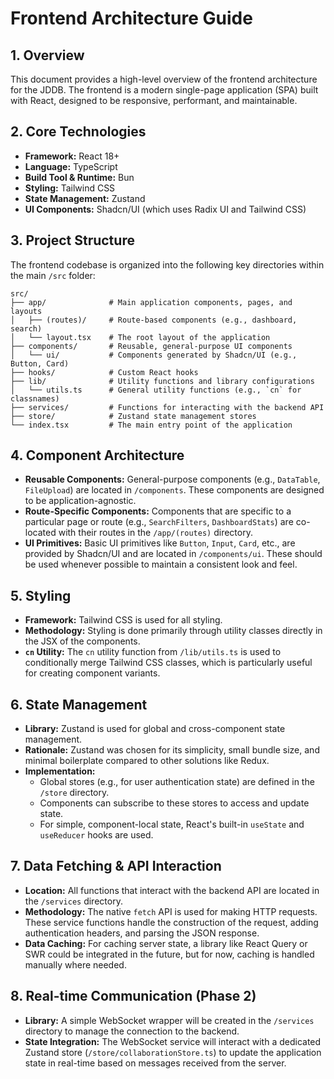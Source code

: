 # Frontend Architecture Guide

## 1. Overview

This document provides a high-level overview of the frontend architecture for the JDDB. The frontend is a modern single-page application (SPA) built with React, designed to be responsive, performant, and maintainable.

## 2. Core Technologies

- **Framework:** React 18+
- **Language:** TypeScript
- **Build Tool & Runtime:** Bun
- **Styling:** Tailwind CSS
- **State Management:** Zustand
- **UI Components:** Shadcn/UI (which uses Radix UI and Tailwind CSS)

## 3. Project Structure

The frontend codebase is organized into the following key directories within the main `/src` folder:

```
src/
├── app/              # Main application components, pages, and layouts
│   ├── (routes)/     # Route-based components (e.g., dashboard, search)
│   └── layout.tsx    # The root layout of the application
├── components/       # Reusable, general-purpose UI components
│   └── ui/           # Components generated by Shadcn/UI (e.g., Button, Card)
├── hooks/            # Custom React hooks
├── lib/              # Utility functions and library configurations
│   └── utils.ts      # General utility functions (e.g., `cn` for classnames)
├── services/         # Functions for interacting with the backend API
├── store/            # Zustand state management stores
└── index.tsx         # The main entry point of the application
```

## 4. Component Architecture

- **Reusable Components:** General-purpose components (e.g., `DataTable`, `FileUpload`) are located in `/components`. These components are designed to be application-agnostic.
- **Route-Specific Components:** Components that are specific to a particular page or route (e.g., `SearchFilters`, `DashboardStats`) are co-located with their routes in the `/app/(routes)` directory.
- **UI Primitives:** Basic UI primitives like `Button`, `Input`, `Card`, etc., are provided by Shadcn/UI and are located in `/components/ui`. These should be used whenever possible to maintain a consistent look and feel.

## 5. Styling

- **Framework:** Tailwind CSS is used for all styling.
- **Methodology:** Styling is done primarily through utility classes directly in the JSX of the components.
- **`cn` Utility:** The `cn` utility function from `/lib/utils.ts` is used to conditionally merge Tailwind CSS classes, which is particularly useful for creating component variants.

## 6. State Management

- **Library:** Zustand is used for global and cross-component state management.
- **Rationale:** Zustand was chosen for its simplicity, small bundle size, and minimal boilerplate compared to other solutions like Redux.
- **Implementation:**
    - Global stores (e.g., for user authentication state) are defined in the `/store` directory.
    - Components can subscribe to these stores to access and update state.
    - For simple, component-local state, React's built-in `useState` and `useReducer` hooks are used.

## 7. Data Fetching & API Interaction

- **Location:** All functions that interact with the backend API are located in the `/services` directory.
- **Methodology:** The native `fetch` API is used for making HTTP requests. These service functions handle the construction of the request, adding authentication headers, and parsing the JSON response.
- **Data Caching:** For caching server state, a library like React Query or SWR could be integrated in the future, but for now, caching is handled manually where needed.

## 8. Real-time Communication (Phase 2)

- **Library:** A simple WebSocket wrapper will be created in the `/services` directory to manage the connection to the backend.
- **State Integration:** The WebSocket service will interact with a dedicated Zustand store (`/store/collaborationStore.ts`) to update the application state in real-time based on messages received from the server.
